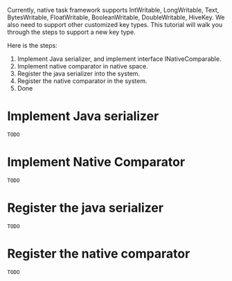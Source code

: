 Currently, native task framework supports IntWritable, LongWritable, Text, BytesWritable, FloatWritable, BooleanWritable, DoubleWritable, HiveKey. 
We also need to support other customized key types. This tutorial will walk you through the steps to support a new key type.

Here is the steps:  
1. Implement Java serializer, and implement interface INativeComparable.  
2. Implement native comparator in native space.  
3. Register the java serializer into the system.  
4. Register the native comparator in the system.  
5. Done  

Implement Java serializer
=============
``TODO``

Implement Native Comparator
=============
``TODO``

Register the java serializer
=============
``TODO``

Register the native comparator
=============
``TODO``

